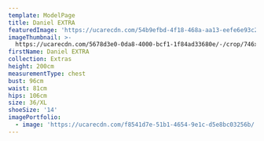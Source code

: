 ```yaml
---
template: ModelPage
title: Daniel EXTRA
featuredImage: 'https://ucarecdn.com/54b9efbd-4f18-468a-aa13-eefe6e93c246/'
imageThumbnail: >-
  https://ucarecdn.com/5678d3e0-0da8-4000-bcf1-1f84ad33680e/-/crop/746x908/113,156/-/preview/
firstName: Daniel EXTRA
collection: Extras
height: 200cm
measurementType: chest
bust: 96cm
waist: 81cm
hips: 106cm
size: 36/XL
shoeSize: '14'
imagePortfolio:
  - image: 'https://ucarecdn.com/f8541d7e-51b1-4654-9e1c-d5e8bc03256b/'
---
```


